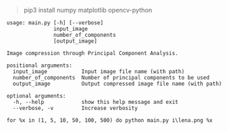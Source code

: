 > pip3 install numpy matplotlib opencv-python
```
usage: main.py [-h] [--verbose]
               input_image
               number_of_components
               [output_image]

Image compression through Principal Component Analysis.

positional arguments:
  input_image           Input image file name (with path)
  number_of_components  Number of principal components to be used
  output_image          Output compressed image file name (with path)

optional arguments:
  -h, --help            show this help message and exit
  --verbose, -v         Increase verbosity
```
`for %x in (1, 5, 10, 50, 100, 500) do python main.py i\lena.png %x`